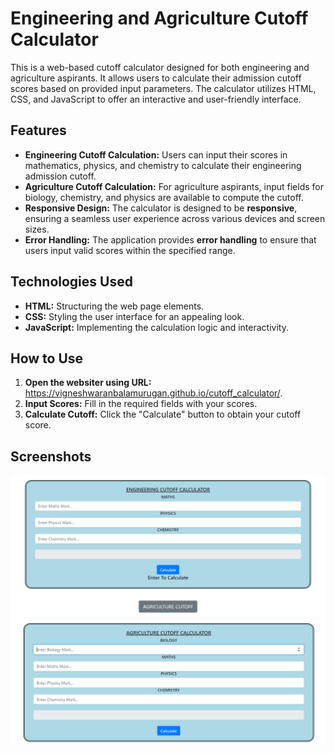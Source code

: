 # **Engineering and Agriculture Cutoff Calculator**
This is a web-based cutoff calculator designed for both engineering and agriculture aspirants. It allows users to calculate their admission cutoff scores based on provided input parameters. The calculator utilizes HTML, CSS, and JavaScript to offer an interactive and user-friendly interface.

## **Features**

- **Engineering Cutoff Calculation:** Users can input their scores in mathematics, physics, and chemistry to calculate their engineering admission cutoff.
- **Agriculture Cutoff Calculation:** For agriculture aspirants, input fields for biology, chemistry, and physics are available to compute the cutoff.
- **Responsive Design:** The calculator is designed to be **responsive**, ensuring a seamless user experience across various devices and screen sizes.
- **Error Handling:** The application provides **error handling** to ensure that users input valid scores within the specified range.

## **Technologies Used**

- **HTML:** Structuring the web page elements.
- **CSS:** Styling the user interface for an appealing look.
- **JavaScript:** Implementing the calculation logic and interactivity.

## **How to Use**

1. **Open the websiter using URL:** https://vigneshwaranbalamurugan.github.io/cutoff_calculator/.
2. **Input Scores:** Fill in the required fields with your scores.
3. **Calculate Cutoff:** Click the "Calculate" button to obtain your cutoff score.

## **Screenshots**
<img src="./Screenshots/Engineering-cutoff.png" alt="Engineering" />
<img src="./Screenshots/agriculture-cutoff.png" alt="Agri" />
   
